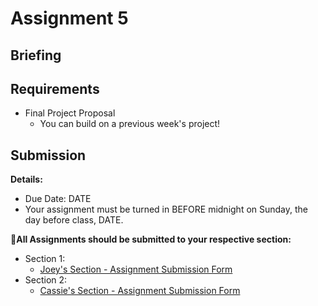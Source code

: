 # Assignment 5

## Briefing


## Requirements
* Final Project Proposal
  * You can build on a previous week's project!


## Submission

**Details:**
* Due Date: DATE
* Your assignment must be turned in BEFORE midnight on Sunday, the day before class, DATE.

**📨All Assignments should be submitted to your respective section:**
* Section 1:
  * [Joey's Section - Assignment Submission Form](https://forms.gle/GkLsRM581kfyHg6W6)
* Section 2:
  * [Cassie's Section - Assignment Submission Form](https://forms.gle/pzxHjZtq1iP5WAyv9)